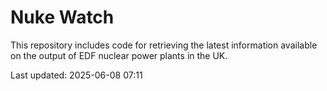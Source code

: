# Nuke Watch

This repository includes code for retrieving the latest information available on the output of EDF nuclear power plants in the UK.

Last updated: 2025-06-08 07:11